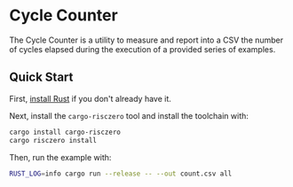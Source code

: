 # Cycle Counter

The Cycle Counter is a utility to measure and report into a CSV the number of cycles elapsed during the execution of a provided series of examples.

## Quick Start

First, [install Rust] if you don't already have it.

Next, install the `cargo-risczero` tool and install the toolchain with:
```bash
cargo install cargo-risczero
cargo risczero install
```

Then, run the example with:
```bash
RUST_LOG=info cargo run --release -- --out count.csv all
```

[install Rust]: https://doc.rust-lang.org/cargo/getting-started/installation.html
